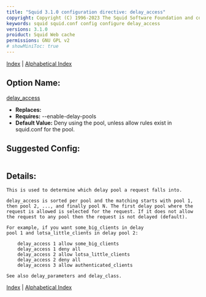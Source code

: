 ```yaml
---
title: "Squid 3.1.0 configuration directive: delay_access"
copyright: Copyright (C) 1996-2023 The Squid Software Foundation and contributors
keywords: squid squid.conf config configure delay_access
versions: 3.1.0
proiduct: Squid Web cache
permissions: GNU GPL v2
# showMiniToc: true
---
```

[Index](index#toc_delay_access) | [Alphabetical Index](index_all#toc_delay_access)

## Option Name:
[delay_access](#delay_access)
 * **Replaces:** 
 * **Requires:** --enable-delay-pools
 * **Default Value:** Deny using the pool, unless allow rules exist in squid.conf for the pool.


## Suggested Config:
```plaintext

```

## Details:

	This is used to determine which delay pool a request falls into.

	delay_access is sorted per pool and the matching starts with pool 1,
	then pool 2, ..., and finally pool N. The first delay pool where the
	request is allowed is selected for the request. If it does not allow
	the request to any pool then the request is not delayed (default).

	For example, if you want some_big_clients in delay
	pool 1 and lotsa_little_clients in delay pool 2:

		delay_access 1 allow some_big_clients
		delay_access 1 deny all
		delay_access 2 allow lotsa_little_clients
		delay_access 2 deny all
		delay_access 3 allow authenticated_clients

	See also delay_parameters and delay_class.




[Index](index#toc_delay_access) | [Alphabetical Index](index_all#toc_delay_access)

